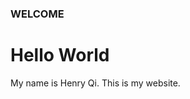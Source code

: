 
### WELCOME

<html>
<body>
<h1>Hello World</h1>
<p>My name is Henry Qi. This is my website.</p>
</body>
</html>

